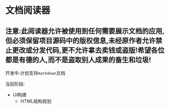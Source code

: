 # 文档阅读器

**注意:此阅读器允许被使用到任何需要展示文档的应用,但必须保留项目源码中的版权信息,未经原作者允许禁止更改或分发代码,更不允许拿去卖钱或盗版!希望各位都是有德的人,而不是盗取别人成果的畜生和垃圾!**
---
开发中.计划支持`markdown`文档

当前阶段:
- UI构建
    - HTML结构规划